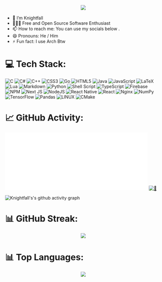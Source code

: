 <!-- [![Typing SVG](https://readme-typing-svg.herokuapp.com?color=%30A14EFF&center=true&vCenter=true&width=800&lines=Hi+there+👋,+I+am+Knightfall;+Welcome+to+My+Profile!;FOSS+Enthusiast+;)](https://git.io/typing-svg) -->
<!-- [![Typing SVG](https://readme-typing-svg.demolab.com?font=Fira+Co<!-- de&color=30A14E&center=true&vCenter=true&width=800&lines=Hi+there+%F0%9F%91%8B%2C+I+am+Knightfall+;Welcome+to+My+Profile!%2C;Linux+Enthusiast+)](https://git.io/typing-svg) -->
<!-- ### Hi there 👋 -->

<!--
**Knightfall01/knightfall01** is a ✨ _special_ ✨ repository because its `README.md` (this file) appears on your GitHub profile.

Here are some ideas to get you started:
-->

<div align="center">
  <img src="https://readme-typing-svg.demolab.com?font=Fira+Code&color=30A14E&center=true&vCenter=true&width=800&lines=Hi+there+%F0%9F%91%8B%2C+I+am+Knightfall+;Welcome+to+My+Profile!%2C;Linux+Enthusiast+">
</div>


- 🌱 I’m Knightfall
- 👨🏻‍💻 Free and Open Source Software Enthusiast 
- 📫 How to reach me: You can use my socials below .
- 😄 Pronouns: He / Him
- ⚡ Fun fact: I use Arch Btw 

<!-- 
## 🌐 Socials:
[![Discord](https://img.shields.io/badge/Discord-%237289DA.svg?logo=discord&logoColor=white)](htttps://discord.gg/Knightfall#5468) [![Instagram](https://img.shields.io/badge/Instagram-%23E4405F.svg?logo=Instagram&logoColor=white)](https://instagram.com/knightfall__01) [![Reddit](https://img.shields.io/badge/Reddit-%23FF4500.svg?logo=Reddit&logoColor=white)](https://reddit.com/user/knightfall0001) [![Twitch](https://img.shields.io/badge/Twitch-%239146FF.svg?logo=Twitch&logoColor=white)](https://twitch.tv/knight_fall01) [![Twitter](https://img.shields.io/badge/Twitter-%231DA1F2.svg?logo=Twitter&logoColor=white)](https://twitter.com/knightfall_01)  -->

 # 💻 Tech Stack:
![C](https://img.shields.io/badge/c-%2300599C.svg?style=flat&logo=c&logoColor=white) ![C#](https://img.shields.io/badge/c%23-%23239120.svg?style=flat&logo=c-sharp&logoColor=white) ![C++](https://img.shields.io/badge/c++-%2300599C.svg?style=flat&logo=c%2B%2B&logoColor=white) ![CSS3](https://img.shields.io/badge/css3-%231572B6.svg?style=flat&logo=css3&logoColor=white) ![Go](https://img.shields.io/badge/go-%2300ADD8.svg?style=flat&logo=go&logoColor=white) ![HTML5](https://img.shields.io/badge/html5-%23E34F26.svg?style=flat&logo=html5&logoColor=white) ![Java](https://img.shields.io/badge/java-%23ED8B00.svg?style=flat&logo=java&logoColor=white) ![JavaScript](https://img.shields.io/badge/javascript-%23323330.svg?style=flat&logo=javascript&logoColor=%23F7DF1E) ![LaTeX](https://img.shields.io/badge/latex-%23008080.svg?style=flat&logo=latex&logoColor=white) ![Lua](https://img.shields.io/badge/lua-%232C2D72.svg?style=flat&logo=lua&logoColor=white) ![Markdown](https://img.shields.io/badge/markdown-%23000000.svg?style=flat&logo=markdown&logoColor=white) ![Python](https://img.shields.io/badge/python-3670A0?style=flat&logo=python&logoColor=ffdd54) ![Shell Script](https://img.shields.io/badge/shell_script-%23121011.svg?style=flat&logo=gnu-bash&logoColor=white) ![TypeScript](https://img.shields.io/badge/typescript-%23007ACC.svg?style=flat&logo=typescript&logoColor=white) ![Firebase](https://img.shields.io/badge/firebase-%23039BE5.svg?style=flat&logo=firebase) ![NPM](https://img.shields.io/badge/NPM-%23000000.svg?style=flat&logo=npm&logoColor=white) ![Next JS](https://img.shields.io/badge/Next-black?style=flat&logo=next.js&logoColor=white) ![NodeJS](https://img.shields.io/badge/node.js-6DA55F?style=flat&logo=node.js&logoColor=white) ![React Native](https://img.shields.io/badge/react_native-%2320232a.svg?style=flat&logo=react&logoColor=%2361DAFB) ![React](https://img.shields.io/badge/react-%2320232a.svg?style=flat&logo=react&logoColor=%2361DAFB) ![Nginx](https://img.shields.io/badge/nginx-%23009639.svg?style=flat&logo=nginx&logoColor=white) ![NumPy](https://img.shields.io/badge/numpy-%23013243.svg?style=flat&logo=numpy&logoColor=white) ![TensorFlow](https://img.shields.io/badge/TensorFlow-%23FF6F00.svg?style=flat&logo=TensorFlow&logoColor=white) ![Pandas](https://img.shields.io/badge/pandas-%23150458.svg?style=flat&logo=pandas&logoColor=white) ![LINUX](https://img.shields.io/badge/Linux-FCC624?style=flat&logo=linux&logoColor=black) ![CMake](https://img.shields.io/badge/CMake-%23008FBA.svg?style=flat&logo=cmake&logoColor=white)

# 📈 GitHub Activity: 

[<img align="" width="460" alt="🦑" src="/github-metrics.svg">](#)
[<img align="" width="380" alt="🦑" src="https://metrics.lecoq.io/knightfall01?template=classic&base.header=0&base.activity=0&base.community=0&base.repositories=0&base.metadata=0&isocalendar=1&base=header%2C%20activity%2C%20community%2C%20repositories%2C%20metadata&base.indepth=false&base.hireable=false&base.skip=false&isocalendar=false&isocalendar.duration=half-year&config.timezone=Asia%2FCalcutta">](#)

![Knightfall's's github activity graph](https://github-readme-activity-graph.cyclic.app/graph?username=knightfall01&theme=github-compact)

# 📊 GitHub Streak:

<div align="center">
    <img src="https://github-readme-streak-stats.herokuapp.com/?user=knightfall01&theme=tokyonight&hide_border=false">
</div>

# 📊 Top Languages:

<div align="center">
    <img src="https://metrics.lecoq.io/Knightfall01?template=classic&base.header=0&base.activity=0&base.community=0&base.repositories=0&base.metadata=0&languages=1&base=header%2C%20activity%2C%20community%2C%20repositories%2C%20metadata&base.indepth=false&base.hireable=false&base.skip=false&languages=false&languages.ignored=html%20%2C%20css&languages.limit=8&languages.threshold=0%25&languages.other=false&languages.colors=github&languages.sections=most-used&languages.indepth=false&languages.analysis.timeout=15&languages.analysis.timeout.repositories=7.5&languages.categories=markup%2C%20programming&languages.recent.categories=markup%2C%20programming&languages.recent.load=300&languages.recent.days=14&config.timezone=Asia%2FCalcutta">
</div>
<!-- ![Metrics](https://metrics.lecoq.io/Knightfall01?template=classic&base.header=0&base.activity=0&base.community=0&base.repositories=0&base.metadata=0&isocalendar=1&base=header%2C%20activity%2C%20community%2C%20repositories%2C%20metadata&base.indepth=false&base.hireable=false&base.skip=false&isocalendar=false&isocalendar.duration=half-year&config.timezone=Asia%2FCalcutta) -->
